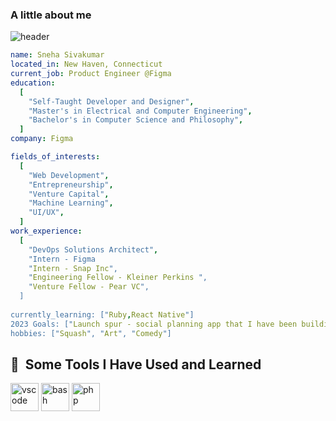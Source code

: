 
### A little about me
![header](https://capsule-render.vercel.app/api?text=Hello%World!&fontColor=d6ace6&fontAlign=70)


```yaml
name: Sneha Sivakumar
located_in: New Haven, Connecticut
current_job: Product Engineer @Figma
education:
  [
    "Self-Taught Developer and Designer",
    "Master's in Electrical and Computer Engineering",
    "Bachelor's in Computer Science and Philosophy",
  ]
company: Figma

fields_of_interests:
  [
    "Web Development",
    "Entrepreneurship",
    "Venture Capital",
    "Machine Learning",
    "UI/UX",
  ]
work_experience:
  [
    "DevOps Solutions Architect",
    "Intern - Figma
    "Intern - Snap Inc",
    "Engineering Fellow - Kleiner Perkins ",
    "Venture Fellow - Pear VC",
  ]
  
currently_learning: ["Ruby,React Native"]
2023 Goals: ["Launch spur - social planning app that I have been building for the past year"]
hobbies: ["Squash", "Art", "Comedy"]
```
<h2> 🚀 &nbsp;Some Tools I Have Used and Learned</h2>
<p align="left">
<img src="https://cdn.jsdelivr.net/gh/devicons/devicon/icons/vscode/vscode-original.svg" alt="vscode" width="45" height="45"/>
<img src="https://cdn.jsdelivr.net/gh/devicons/devicon/icons/bash/bash-original.svg" alt="bash" width="45" height="45"/>
<img src="https://cdn.jsdelivr.net/gh/devicons/devicon/icons/php/php-original.svg" alt="php" width="45" height="45"/>
</p>

<!--
**snehasquasher/snehasquasher** is a ✨ _special_ ✨ repository because its `README.md` (this file) appears on your GitHub profile.


Here are some ideas to get you started:

- 🔭 I’m currently working on ...
- 🌱 I’m currently learning ...
- 👯 I’m looking to collaborate on ...
- 🤔 I’m looking for help with ...
- 💬 Ask me about ...
- 📫 How to reach me: ...
- 😄 Pronouns: ...
- ⚡ Fun fact: ...
-->
